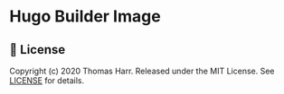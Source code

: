 # Hugo Builder Image

## 📜 License

Copyright (c) 2020 Thomas Harr. Released under the MIT License. See [LICENSE][license] for details.

[license]: LICENSE
